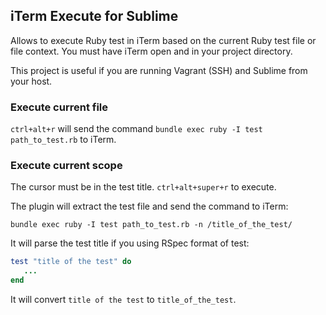 ## iTerm Execute for Sublime

Allows to execute Ruby test in iTerm based on the current Ruby test file or file context. You must have iTerm open and in your project directory.

This project is useful if you are running Vagrant (SSH) and Sublime from your host.

### Execute current file

`ctrl+alt+r` will send the command `bundle exec ruby -I test path_to_test.rb` to iTerm.

### Execute current scope

The cursor must be in the test title. `ctrl+alt+super+r` to execute.

The plugin will extract the test file and send the command to iTerm:

`bundle exec ruby -I test path_to_test.rb -n /title_of_the_test/`

It will parse the test title if you using RSpec format of test:

```ruby
test "title of the test" do
   ...
end
```

It will convert `title of the test` to `title_of_the_test`.
